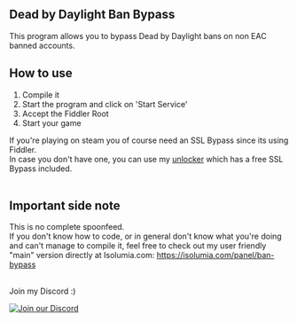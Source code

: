 ## Dead by Daylight Ban Bypass
This program allows you to bypass Dead by Daylight bans on non EAC banned accounts.

## How to use
1. Compile it
2. Start the program and click on 'Start Service'
3. Accept the Fiddler Root
4. Start your game

If you're playing on steam you of course need an SSL Bypass since its using Fiddler.<br>
In case you don't have one, you can use my [unlocker](https://isolumia.com/panel/unlocker) which has a free SSL Bypass included.
<br><br>

## Important side note
This is no complete spoonfeed.<br>
If you don't know how to code, or in general don't know what you're doing and can't manage to compile it, feel free to check out my user friendly "main" version directly at Isolumia.com: https://isolumia.com/panel/ban-bypass

<br>
Join my Discord :)<br>

[![Join our Discord](https://invidget.switchblade.xyz/ZBsJ834qxj)](https://discord.gg/ZBsJ834qxj)<br><br>
